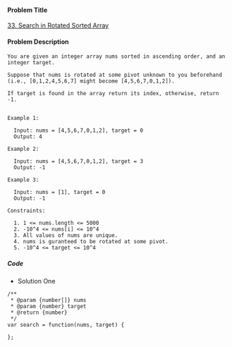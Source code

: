 #### Problem Title
[33. Search in Rotated Sorted Array](https://leetcode.com/problems/search-in-rotated-sorted-array/)
#### Problem Description
```
You are given an integer array nums sorted in ascending order, and an integer target.

Suppose that nums is rotated at some pivot unknown to you beforehand (i.e., [0,1,2,4,5,6,7] might become [4,5,6,7,0,1,2]).

If target is found in the array return its index, otherwise, return -1.


Example 1:

  Input: nums = [4,5,6,7,0,1,2], target = 0
  Output: 4

Example 2:

  Input: nums = [4,5,6,7,0,1,2], target = 3
  Output: -1

Example 3:

  Input: nums = [1], target = 0
  Output: -1

Constraints:

  1. 1 <= nums.length <= 5000
  2. -10^4 <= nums[i] <= 10^4
  3. All values of nums are unique.
  4. nums is guranteed to be rotated at some pivot.
  5. -10^4 <= target <= 10^4
```

##### Code

- Solution One
```
/**
 * @param {number[]} nums
 * @param {number} target
 * @return {number}
 */
var search = function(nums, target) {
    
};
```
